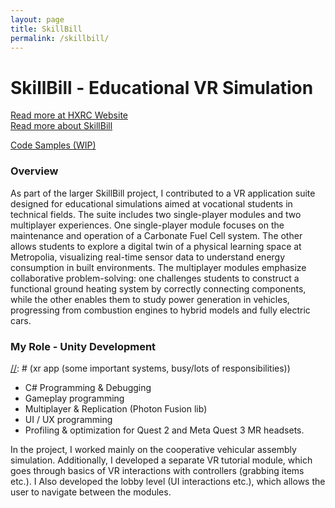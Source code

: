 ```yaml
---
layout: page
title: SkillBill
permalink: /skillbill/
---
```


# SkillBill - Educational VR Simulation

[Read more at HXRC Website](https://helsinkixrcenter.com/projects/skillbill/)  
[Read more about SkillBill](https://skillbill-project.eu/)
  
[Code Samples (WIP)](https://joonav556.github.io//)

### Overview 
As part of the larger SkillBill project, I contributed to a VR application suite designed for educational simulations aimed at vocational students in technical fields. The suite includes two single-player modules and two multiplayer experiences. One single-player module focuses on the maintenance and operation of a Carbonate Fuel Cell system. The other allows students to explore a digital twin of a physical learning space at Metropolia, visualizing real-time sensor data to understand energy consumption in built environments. The multiplayer modules emphasize collaborative problem-solving: one challenges students to construct a functional ground heating system by correctly connecting components, while the other enables them to study power generation in vehicles, progressing from combustion engines to hybrid models and fully electric cars.

### My Role - Unity Development
[//]: # (xr app  (some important systems, busy/lots of responsibilities))
- C# Programming & Debugging
- Gameplay programming
- Multiplayer & Replication (Photon Fusion lib)
- UI / UX programming
- Profiling & optimization for Quest 2 and Meta Quest 3 MR headsets.

In the project, I worked mainly on the cooperative vehicular assembly simulation. Additionally, I developed a separate VR tutorial module, which goes through basics of VR interactions with controllers (grabbing items etc.). I Also developed the lobby level (UI interactions etc.), which allows the user to navigate between the modules.

[comment]: # (minigame images)

[//]: # (data recording tool image)
